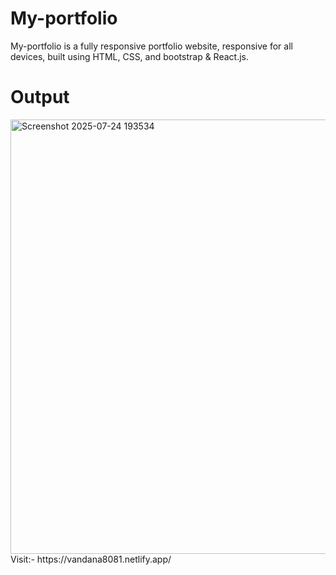 # My-portfolio

My-portfolio is a fully responsive  portfolio website, responsive for all devices, built using HTML, CSS, and bootstrap & React.js.

# Output

<img width="1906" height="695" alt="Screenshot 2025-07-24 193534" src="https://github.com/user-attachments/assets/dc285201-a750-4ce5-b51b-5331799253b0" />
Visit:- https://vandana8081.netlify.app/
